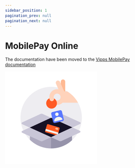 ```yaml
---
sidebar_position: 1
pagination_prev: null
pagination_next: null
---
```


# MobilePay Online

The documentation have been moved to the [Vipps MobilePay documentation](https://developer.vippsmobilepay.com/docs/APIs/psp-mp-api/)


![docs](/img/icon_checkout.png)
